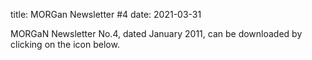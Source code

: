 title: MORGan Newsletter #4
date: 2021-03-31

MORGaN Newsletter No.4, dated January 2011, can be downloaded by clicking on the icon below.
